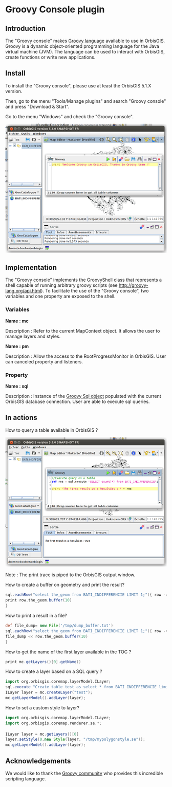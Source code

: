 # Groovy Console plugin

## Introduction

The "Groovy console" makes [Groovy language](http://www.groovy-lang.org/) available to use in OrbisGIS.
Groovy is a dynamic object-oriented programming language for the Java virtual machine (JVM). The language can be used to interact with OrbisGIS, create functions or write new applications.


## Install


To install the "Groovy console", please use at least the OrbisGIS 5.1.X version.

Then, go to the menu "Tools/Manage plugins" and search "Groovy console" and press "Download & Start".

Go to the menu "Windows" and check the "Groovy console".

![Groovy console installed](img/groovyconsole_installed.png)


## Implementation

The "Groovy console" implements the GroovyShell class that represents a shell capable of running arbitrary groovy scripts (see http://groovy-lang.org/api.html). 
To facilitate the use of the "Groovy console", two variables and one property are exposed to the shell.

### Variables

**Name : mc**

Description : Refer to the current MapContext object. It allows the user to manage layers and styles.

**Name : pm**

Description : Allow the access to the RootProgressMonitor in OrbisGIS. User can canceled property and listeners.


### Property

**Name : sql**

Description : Instance of the [Groovy Sql object](http://docs.groovy-lang.org/latest/html/api/groovy/sql/Sql.html) populated with the current OrbisGIS database connection. User are able to execute sql queries. 


## In actions

How to query a table available in OrbisGIS ?

![Groovy console installed](img/groovyconsole_sqlexecute.png)

Note : The print trace is piped to the OrbisGIS output window.


How to create a buffer on geometry and print the result?

```groovy
sql.eachRow("select the_geom from BATI_INDIFFERENCIE LIMIT 1;"){ row ->
print row.the_geom.buffer(10)
}

```

How to print a result in a file?

```groovy
def file_dump= new File('/tmp/dump_buffer.txt')
sql.eachRow("select the_geom from BATI_INDIFFERENCIE LIMIT 1;"){ row ->
file_dump << row.the_geom.buffer(10)
}
```

How to get the name of the first layer available in the TOC ?

```groovy
print mc.getLayers()[0].getName()
```

How to create a layer based on a SQL query ?

```groovy
import org.orbisgis.coremap.layerModel.ILayer;
sql.execute "Create table test as select * from BATI_INDIFFERENCIE limit 2"
ILayer layer = mc.createLayer("test");
mc.getLayerModel().addLayer(layer);
```

How to set a custom style to layer?

```groovy
import org.orbisgis.coremap.layerModel.ILayer;
import org.orbisgis.coremap.renderer.se.*;

ILayer layer = mc.getLayers()[0]
layer.setStyle(0,new Style(layer, "/tmp/mypolygonstyle.se"));
mc.getLayerModel().addLayer(layer);
```


## Acknowledgements


We would like to thank the [Groovy community](http://groovy-lang.org/community.html) who provides this incredible scripting language.
